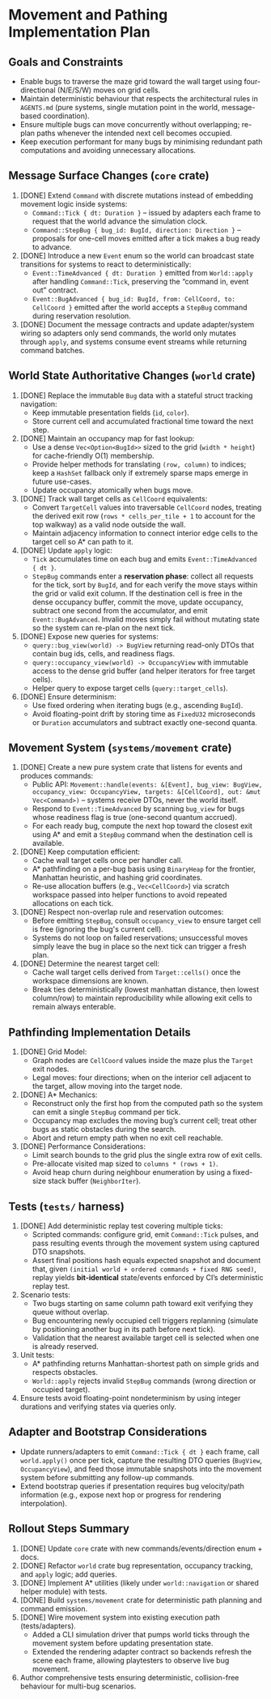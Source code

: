 # Movement and Pathing Implementation Plan

## Goals and Constraints
- Enable bugs to traverse the maze grid toward the wall target using four-directional (N/E/S/W) moves on grid cells.
- Maintain deterministic behaviour that respects the architectural rules in `AGENTS.md` (pure systems, single mutation point in the world, message-based coordination).
- Ensure multiple bugs can move concurrently without overlapping; re-plan paths whenever the intended next cell becomes occupied.
- Keep execution performant for many bugs by minimising redundant path computations and avoiding unnecessary allocations.

## Message Surface Changes (`core` crate)
1. [DONE] Extend `Command` with discrete mutations instead of embedding movement logic inside systems:
   - `Command::Tick { dt: Duration }` – issued by adapters each frame to request that the world advance the simulation clock.
   - `Command::StepBug { bug_id: BugId, direction: Direction }` – proposals for one-cell moves emitted after a tick makes a bug ready to advance.
2. [DONE] Introduce a new `Event` enum so the world can broadcast state transitions for systems to react to deterministically:
   - `Event::TimeAdvanced { dt: Duration }` emitted from `World::apply` after handling `Command::Tick`, preserving the “command in, event out” contract.
   - `Event::BugAdvanced { bug_id: BugId, from: CellCoord, to: CellCoord }` emitted after the world accepts a `StepBug` command during reservation resolution.
3. [DONE] Document the message contracts and update adapter/system wiring so adapters only send commands, the world only mutates through `apply`, and systems consume event streams while returning command batches.

## World State Authoritative Changes (`world` crate)
1. [DONE] Replace the immutable `Bug` data with a stateful struct tracking navigation:
   - Keep immutable presentation fields (`id`, `color`).
   - Store current cell and accumulated fractional time toward the next step.
2. [DONE] Maintain an occupancy map for fast lookup:
   - Use a dense `Vec<Option<BugId>>` sized to the grid (`width * height`) for cache-friendly O(1) membership.
   - Provide helper methods for translating `(row, column)` to indices; keep a `HashSet` fallback only if extremely sparse maps emerge in future use-cases.
   - Update occupancy atomically when bugs move.
3. [DONE] Track wall target cells as `CellCoord` equivalents:
   - Convert `TargetCell` values into traversable `CellCoord` nodes, treating the derived exit row (`rows * cells_per_tile + 1` to account for the top walkway) as a valid node outside the wall.
   - Maintain adjacency information to connect interior edge cells to the target cell so A* can path to it.
4. [DONE] Update `apply` logic:
   - `Tick` accumulates time on each bug and emits `Event::TimeAdvanced { dt }`.
   - `StepBug` commands enter a **reservation phase**: collect all requests for the tick, sort by `BugId`, and for each verify the move stays within the grid or valid exit column. If the destination cell is free in the dense occupancy buffer, commit the move, update occupancy, subtract one second from the accumulator, and emit `Event::BugAdvanced`. Invalid moves simply fail without mutating state so the system can re-plan on the next tick.
5. [DONE] Expose new queries for systems:
   - `query::bug_view(world) -> BugView` returning read-only DTOs that contain bug ids, cells, and readiness flags.
   - `query::occupancy_view(world) -> OccupancyView` with immutable access to the dense grid buffer (and helper iterators for free target cells).
   - Helper query to expose target cells (`query::target_cells`).
6. [DONE] Ensure determinism:
   - Use fixed ordering when iterating bugs (e.g., ascending `BugId`).
   - Avoid floating-point drift by storing time as `FixedU32` microseconds or `Duration` accumulators and subtract exactly one-second quanta.

## Movement System (`systems/movement` crate)
1. [DONE] Create a new pure system crate that listens for events and produces commands:
   - Public API: `Movement::handle(events: &[Event], bug_view: BugView, occupancy_view: OccupancyView, targets: &[CellCoord], out: &mut Vec<Command>)` – systems receive DTOs, never the world itself.
   - Respond to `Event::TimeAdvanced` by scanning `bug_view` for bugs whose readiness flag is true (one-second quantum accrued).
   - For each ready bug, compute the next hop toward the closest exit using A* and emit a `StepBug` command when the destination cell is available.
2. [DONE] Keep computation efficient:
   - Cache wall target cells once per handler call.
   - A* pathfinding on a per-bug basis using `BinaryHeap` for the frontier, Manhattan heuristic, and hashing grid coordinates.
   - Re-use allocation buffers (e.g., `Vec<CellCoord>`) via scratch workspace passed into helper functions to avoid repeated allocations on each tick.
3. [DONE] Respect non-overlap rule and reservation outcomes:
   - Before emitting `StepBug`, consult `occupancy_view` to ensure target cell is free (ignoring the bug's current cell).
   - Systems do not loop on failed reservations; unsuccessful moves simply leave the bug in place so the next tick can trigger a fresh plan.
4. [DONE] Determine the nearest target cell:
   - Cache wall target cells derived from `Target::cells()` once the workspace dimensions are known.
   - Break ties deterministically (lowest manhattan distance, then lowest column/row) to maintain reproducibility while allowing
     exit cells to remain always enterable.

## Pathfinding Implementation Details
1. [DONE] Grid Model:
   - Graph nodes are `CellCoord` values inside the maze plus the `Target` exit nodes.
   - Legal moves: four directions; when on the interior cell adjacent to the target, allow moving into the target node.
2. [DONE] A* Mechanics:
   - Reconstruct only the first hop from the computed path so the system can emit a single `StepBug` command per tick.
   - Occupancy map excludes the moving bug’s current cell; treat other bugs as static obstacles during the search.
   - Abort and return empty path when no exit cell reachable.
3. [DONE] Performance Considerations:
   - Limit search bounds to the grid plus the single extra row of exit cells.
   - Pre-allocate visited map sized to `columns * (rows + 1)`.
   - Avoid heap churn during neighbour enumeration by using a fixed-size stack buffer (`NeighborIter`).

## Tests (`tests/` harness)
1. [DONE] Add deterministic replay test covering multiple ticks:
   - Scripted commands: configure grid, emit `Command::Tick` pulses, and pass resulting events through the movement system using captured DTO snapshots.
   - Assert final positions hash equals expected snapshot and document that, given `(initial world + ordered commands + fixed RNG seed)`, replay yields **bit-identical** state/events enforced by CI’s deterministic replay test.
2. Scenario tests:
   - Two bugs starting on same column path toward exit verifying they queue without overlap.
   - Bug encountering newly occupied cell triggers replanning (simulate by positioning another bug in its path before next tick).
   - Validation that the nearest available target cell is selected when one is already reserved.
3. Unit tests:
   - A* pathfinding returns Manhattan-shortest path on simple grids and respects obstacles.
   - `World::apply` rejects invalid `StepBug` commands (wrong direction or occupied target).
4. Ensure tests avoid floating-point nondeterminism by using integer durations and verifying states via queries only.

## Adapter and Bootstrap Considerations
- Update runners/adapters to emit `Command::Tick { dt }` each frame, call `world.apply()` once per tick, capture the resulting DTO queries (`BugView`, `OccupancyView`), and feed those immutable snapshots into the movement system before submitting any follow-up commands.
- Extend bootstrap queries if presentation requires bug velocity/path information (e.g., expose next hop or progress for rendering interpolation).

## Rollout Steps Summary
1. [DONE] Update `core` crate with new commands/events/direction enum + docs.
2. [DONE] Refactor `world` crate bug representation, occupancy tracking, and `apply` logic; add queries.
3. [DONE] Implement A* utilities (likely under `world::navigation` or shared helper module) with tests.
4. [DONE] Build `systems/movement` crate for deterministic path planning and command emission.
5. [DONE] Wire movement system into existing execution path (tests/adapters).
   - Added a CLI simulation driver that pumps world ticks through the movement system before updating presentation state.
   - Extended the rendering adapter contract so backends refresh the scene each frame, allowing playtesters to observe live bug movement.
6. Author comprehensive tests ensuring deterministic, collision-free behaviour for multi-bug scenarios.

